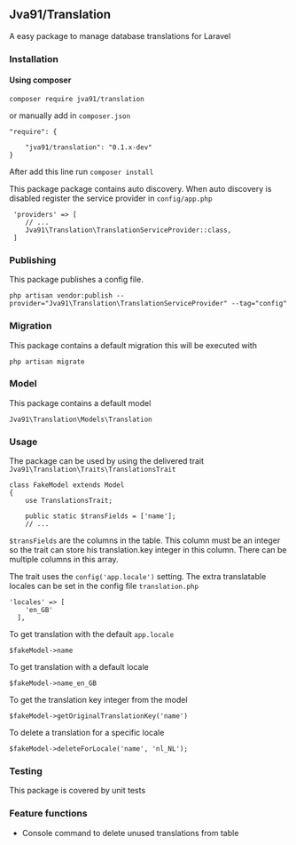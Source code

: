## Jva91/Translation
A easy package to manage database translations for Laravel

### Installation

#### Using composer

    composer require jva91/translation

or manually add in `composer.json`

    "require": {
    
        "jva91/translation": "0.1.x-dev"
    }
    
After add this line run `composer install`

This package package contains auto discovery. When auto discovery is disabled register the service provider in `config/app.php`

     'providers' => [
        // ...
        Jva91\Translation\TranslationServiceProvider::class,
     ]


### Publishing
This package publishes a config file.

    php artisan vendor:publish --provider="Jva91\Translation\TranslationServiceProvider" --tag="config"
    
### Migration
This package contains a default migration this will be executed with

    php artisan migrate
    
### Model
This package contains a default model

    Jva91\Translation\Models\Translation
    
### Usage
The package can be used by using the delivered trait `Jva91\Translation\Traits\TranslationsTrait`

    class FakeModel extends Model
    {
        use TranslationsTrait;
        
        public static $transFields = ['name'];
        // ...
        
`$transFields` are the columns in the table. This column must be an integer so the trait can store his translation.key integer in this column. There can be multiple columns in this array.

The trait uses the `config('app.locale')` setting. The extra translatable locales can be set in the config file `translation.php`
    
    'locales' => [
        'en_GB'
      ],
      
To get translation with the default `app.locale`

    $fakeModel->name

To get translation with a default locale

    $fakeModel->name_en_GB
    
To get the translation key integer from the model

    $fakeModel->getOriginalTranslationKey('name')
    
To delete a translation for a specific locale

    $fakeModel->deleteForLocale('name', 'nl_NL');
    
### Testing
This package is covered by unit tests

### Feature functions

- Console command to delete unused translations from table
